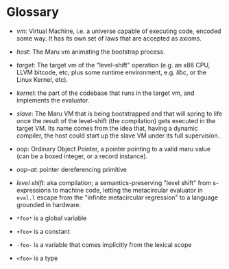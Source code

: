 # Glossary

 - *vm*: Virtual Machine, i.e. a universe capable of executing code,
   encoded some way. It has its own set of laws that are accepted as
   axioms.

 - *host*: The Maru vm animating the bootstrap process.

 - *target*: The target vm of the "level-shift" operation (e.g. an x86
    CPU, LLVM bitcode, etc; plus some runtime environment,
    e.g. *libc*, or the Linux Kernel, etc).

 - *kernel*: the part of the codebase that runs in the target vm, and
    implements the evaluator.

 - *slave*: The Maru VM that is being bootstrapped and that will
   spring to life once the result of the level-shift (the compilation)
   gets executed in the target VM. Its name comes from the idea that,
   having a dynamic compiler, the host could start up the slave VM
   under its full supervision.

 - *oop*: Ordinary Object Pointer, a pointer pointing to a valid maru
    value (can be a boxed integer, or a record instance).

 - *oop-at*: pointer dereferencing primitive

 - *level shift*: aka compilation; a semantics-preserving "level
   shift" from s-expressions to machine code, letting the metacircular
   evaluator in `eval.l` escape from the "infinite metacircular
   regression" to a language grounded in hardware.

 - `*foo*` is a global variable
 - `+foo+` is a constant
 - `-foo-` is a variable that comes implicitly from the lexical scope
 - `<foo>` is a type
